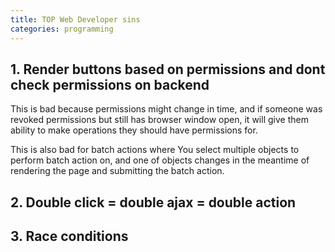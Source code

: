 ```yaml
---
title: TOP Web Developer sins
categories: programming
---
```


## 1. Render buttons based on permissions and dont check permissions on backend
This is bad because permissions might change in time, and if someone was revoked permissions but still has browser window open, it will give them ability to make operations they should have permissions for.

This is also bad for batch actions where You select multiple objects to perform batch action on, and one of objects changes in the meantime of rendering the page and submitting the batch action.

## 2. Double click = double ajax = double action


## 3. Race conditions

